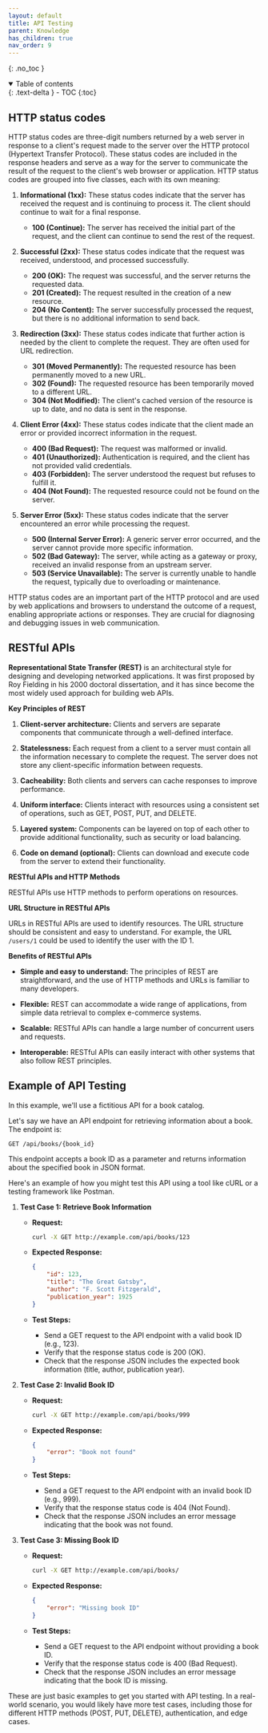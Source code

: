 ```yaml
---
layout: default
title: API Testing
parent: Knowledge
has_children: true
nav_order: 9
---
```


{: .no_toc }

<details open markdown="block">
  <summary>
    Table of contents
  </summary>
  {: .text-delta }
- TOC
{:toc}
</details>

## HTTP status codes

HTTP status codes are three-digit numbers returned by a web server in response to a client's request made to the server over the HTTP protocol (Hypertext Transfer Protocol). These status codes are included in the response headers and serve as a way for the server to communicate the result of the request to the client's web browser or application. HTTP status codes are grouped into five classes, each with its own meaning:

1. **Informational (1xx):** These status codes indicate that the server has received the request and is continuing to process it. The client should continue to wait for a final response.

   - **100 (Continue):** The server has received the initial part of the request, and the client can continue to send the rest of the request.

2. **Successful (2xx):** These status codes indicate that the request was received, understood, and processed successfully.

   - **200 (OK):** The request was successful, and the server returns the requested data.
   - **201 (Created):** The request resulted in the creation of a new resource.
   - **204 (No Content):** The server successfully processed the request, but there is no additional information to send back.

3. **Redirection (3xx):** These status codes indicate that further action is needed by the client to complete the request. They are often used for URL redirection.

   - **301 (Moved Permanently):** The requested resource has been permanently moved to a new URL.
   - **302 (Found):** The requested resource has been temporarily moved to a different URL.
   - **304 (Not Modified):** The client's cached version of the resource is up to date, and no data is sent in the response.

4. **Client Error (4xx):** These status codes indicate that the client made an error or provided incorrect information in the request.

   - **400 (Bad Request):** The request was malformed or invalid.
   - **401 (Unauthorized):** Authentication is required, and the client has not provided valid credentials.
   - **403 (Forbidden):** The server understood the request but refuses to fulfill it.
   - **404 (Not Found):** The requested resource could not be found on the server.

5. **Server Error (5xx):** These status codes indicate that the server encountered an error while processing the request.

   - **500 (Internal Server Error):** A generic server error occurred, and the server cannot provide more specific information.
   - **502 (Bad Gateway):** The server, while acting as a gateway or proxy, received an invalid response from an upstream server.
   - **503 (Service Unavailable):** The server is currently unable to handle the request, typically due to overloading or maintenance.

HTTP status codes are an important part of the HTTP protocol and are used by web applications and browsers to understand the outcome of a request, enabling appropriate actions or responses. They are crucial for diagnosing and debugging issues in web communication.

## RESTful APIs

**Representational State Transfer (REST)** is an architectural style for designing and developing networked applications. It was first proposed by Roy Fielding in his 2000 doctoral dissertation, and it has since become the most widely used approach for building web APIs.

**Key Principles of REST**

1. **Client-server architecture:** Clients and servers are separate components that communicate through a well-defined interface.

2. **Statelessness:** Each request from a client to a server must contain all the information necessary to complete the request. The server does not store any client-specific information between requests.

3. **Cacheability:** Both clients and servers can cache responses to improve performance.

4. **Uniform interface:** Clients interact with resources using a consistent set of operations, such as GET, POST, PUT, and DELETE.

5. **Layered system:** Components can be layered on top of each other to provide additional functionality, such as security or load balancing.

6. **Code on demand (optional):** Clients can download and execute code from the server to extend their functionality.

**RESTful APIs and HTTP Methods**

RESTful APIs use HTTP methods to perform operations on resources. 

**URL Structure in RESTful APIs**

URLs in RESTful APIs are used to identify resources. The URL structure should be consistent and easy to understand. For example, the URL `/users/1` could be used to identify the user with the ID 1.

**Benefits of RESTful APIs**

* **Simple and easy to understand:** The principles of REST are straightforward, and the use of HTTP methods and URLs is familiar to many developers.

* **Flexible:** REST can accommodate a wide range of applications, from simple data retrieval to complex e-commerce systems.

* **Scalable:** RESTful APIs can handle a large number of concurrent users and requests.

* **Interoperable:** RESTful APIs can easily interact with other systems that also follow REST principles.

## Example of API Testing

In this example, we'll use a fictitious API for a book catalog.

Let's say we have an API endpoint for retrieving information about a book. The endpoint is:

```
GET /api/books/{book_id}
```

This endpoint accepts a book ID as a parameter and returns information about the specified book in JSON format.

Here's an example of how you might test this API using a tool like cURL or a testing framework like Postman.

1. **Test Case 1: Retrieve Book Information**

    - **Request:**
        ```bash
        curl -X GET http://example.com/api/books/123
        ```

    - **Expected Response:**
        ```json
        {
            "id": 123,
            "title": "The Great Gatsby",
            "author": "F. Scott Fitzgerald",
            "publication_year": 1925
        }
        ```

    - **Test Steps:**
        - Send a GET request to the API endpoint with a valid book ID (e.g., 123).
        - Verify that the response status code is 200 (OK).
        - Check that the response JSON includes the expected book information (title, author, publication year).

2. **Test Case 2: Invalid Book ID**

    - **Request:**
        ```bash
        curl -X GET http://example.com/api/books/999
        ```

    - **Expected Response:**
        ```json
        {
            "error": "Book not found"
        }
        ```

    - **Test Steps:**
        - Send a GET request to the API endpoint with an invalid book ID (e.g., 999).
        - Verify that the response status code is 404 (Not Found).
        - Check that the response JSON includes an error message indicating that the book was not found.

3. **Test Case 3: Missing Book ID**

    - **Request:**
        ```bash
        curl -X GET http://example.com/api/books/
        ```

    - **Expected Response:**
        ```json
        {
            "error": "Missing book ID"
        }
        ```

    - **Test Steps:**
        - Send a GET request to the API endpoint without providing a book ID.
        - Verify that the response status code is 400 (Bad Request).
        - Check that the response JSON includes an error message indicating that the book ID is missing.

These are just basic examples to get you started with API testing. In a real-world scenario, you would likely have more test cases, including those for different HTTP methods (POST, PUT, DELETE), authentication, and edge cases.